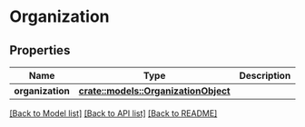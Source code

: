 # Organization

## Properties

Name | Type | Description | Notes
------------ | ------------- | ------------- | -------------
**organization** | [**crate::models::OrganizationObject**](OrganizationObject.md) |  | 

[[Back to Model list]](../README.md#documentation-for-models) [[Back to API list]](../README.md#documentation-for-api-endpoints) [[Back to README]](../README.md)


